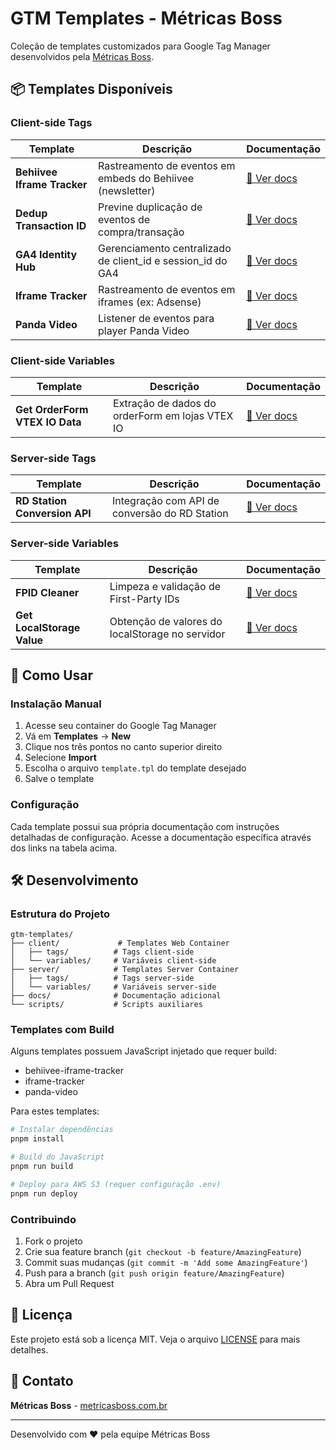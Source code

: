 # GTM Templates - Métricas Boss

Coleção de templates customizados para Google Tag Manager desenvolvidos pela [Métricas Boss](https://metricasboss.com.br).

## 📦 Templates Disponíveis

### Client-side Tags

| Template | Descrição | Documentação |
|----------|-----------|--------------|
| **Behiivee Iframe Tracker** | Rastreamento de eventos em embeds do Behiivee (newsletter) | [📖 Ver docs](./client/tags/behiivee-iframe-tracker/README.md) |
| **Dedup Transaction ID** | Previne duplicação de eventos de compra/transação | [📖 Ver docs](./client/tags/dedup-transaction-id/README.md) |
| **GA4 Identity Hub** | Gerenciamento centralizado de client_id e session_id do GA4 | [📖 Ver docs](./client/tags/ga4-identity-hub/README.md) |
| **Iframe Tracker** | Rastreamento de eventos em iframes (ex: Adsense) | [📖 Ver docs](./client/tags/iframe-tracker/README.md) |
| **Panda Video** | Listener de eventos para player Panda Video | [📖 Ver docs](./client/tags/panda-video/README.md) |

### Client-side Variables

| Template | Descrição | Documentação |
|----------|-----------|--------------|
| **Get OrderForm VTEX IO Data** | Extração de dados do orderForm em lojas VTEX IO | [📖 Ver docs](./client/variables/get-orderform-vtexio-data/README.md) |

### Server-side Tags

| Template | Descrição | Documentação |
|----------|-----------|--------------|
| **RD Station Conversion API** | Integração com API de conversão do RD Station | [📖 Ver docs](./server/tags/rd-station-conversion-api/README.md) |

### Server-side Variables

| Template | Descrição | Documentação |
|----------|-----------|--------------|
| **FPID Cleaner** | Limpeza e validação de First-Party IDs | [📖 Ver docs](./server/variables/fpid-cleaner/README.md) |
| **Get LocalStorage Value** | Obtenção de valores do localStorage no servidor | [📖 Ver docs](./server/variables/get-localstorage-value/README.md) |

## 🚀 Como Usar

### Instalação Manual

1. Acesse seu container do Google Tag Manager
2. Vá em **Templates** → **New**
3. Clique nos três pontos no canto superior direito
4. Selecione **Import**
5. Escolha o arquivo `template.tpl` do template desejado
6. Salve o template

### Configuração

Cada template possui sua própria documentação com instruções detalhadas de configuração. Acesse a documentação específica através dos links na tabela acima.

## 🛠️ Desenvolvimento

### Estrutura do Projeto

```
gtm-templates/
├── client/             # Templates Web Container
│   ├── tags/          # Tags client-side
│   └── variables/     # Variáveis client-side
├── server/            # Templates Server Container
│   ├── tags/          # Tags server-side
│   └── variables/     # Variáveis server-side
├── docs/              # Documentação adicional
└── scripts/           # Scripts auxiliares
```

### Templates com Build

Alguns templates possuem JavaScript injetado que requer build:
- behiivee-iframe-tracker
- iframe-tracker
- panda-video

Para estes templates:

```bash
# Instalar dependências
pnpm install

# Build do JavaScript
pnpm run build

# Deploy para AWS S3 (requer configuração .env)
pnpm run deploy
```

### Contribuindo

1. Fork o projeto
2. Crie sua feature branch (`git checkout -b feature/AmazingFeature`)
3. Commit suas mudanças (`git commit -m 'Add some AmazingFeature'`)
4. Push para a branch (`git push origin feature/AmazingFeature`)
5. Abra um Pull Request

## 📄 Licença

Este projeto está sob a licença MIT. Veja o arquivo [LICENSE](LICENSE) para mais detalhes.

## 📧 Contato

**Métricas Boss** - [metricasboss.com.br](https://metricasboss.com.br)

---

Desenvolvido com ❤️ pela equipe Métricas Boss